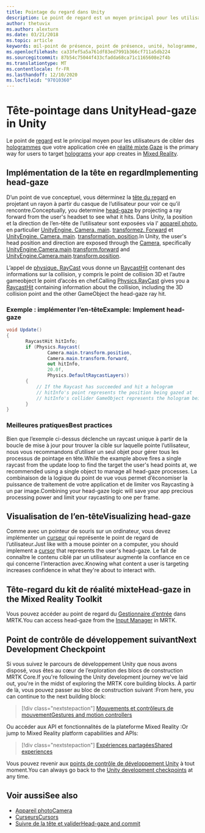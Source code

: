```yaml
---
title: Pointage du regard dans Unity
description: Le point de regard est un moyen principal pour les utilisateurs de cibler les hologrammes que votre application crée en réalité mixte.
author: thetuvix
ms.author: alexturn
ms.date: 03/21/2018
ms.topic: article
keywords: œil-point de présence, point de présence, unité, hologramme, réalité mixte, casque de réalité mixte, casque de réalité mixte, casque de réalité virtuelle, MRTK, boîte à outils de réalité mixte
ms.openlocfilehash: ca33fef5a5a761df83ed7991b366cf711a5db224
ms.sourcegitcommit: 87b54c75044f433cfadda68ca71c1165608e2f4b
ms.translationtype: MT
ms.contentlocale: fr-FR
ms.lasthandoff: 12/10/2020
ms.locfileid: "97010360"
---
```

# <a name="head-gaze-in-unity"></a><span data-ttu-id="9a41c-104">Tête-pointage dans Unity</span><span class="sxs-lookup"><span data-stu-id="9a41c-104">Head-gaze in Unity</span></span>

<span data-ttu-id="9a41c-105">Le point de [regard](../../design/gaze-and-commit.md) est le principal moyen pour les utilisateurs de cibler des [hologrammes](../../discover/hologram.md) que votre application crée en [réalité mixte](../../discover/mixed-reality.md).</span><span class="sxs-lookup"><span data-stu-id="9a41c-105">[Gaze](../../design/gaze-and-commit.md) is the primary way for users to target [holograms](../../discover/hologram.md) your app creates in [Mixed Reality](../../discover/mixed-reality.md).</span></span>

## <a name="implementing-head-gaze"></a><span data-ttu-id="9a41c-106">Implémentation de la tête en regard</span><span class="sxs-lookup"><span data-stu-id="9a41c-106">Implementing head-gaze</span></span>

<span data-ttu-id="9a41c-107">D’un point de vue conceptuel, vous déterminez la [tête du regard](../../design/gaze-and-commit.md) en projetant un rayon à partir du casque de l’utilisateur pour voir ce qu’il rencontre.</span><span class="sxs-lookup"><span data-stu-id="9a41c-107">Conceptually, you determine [head-gaze](../../design/gaze-and-commit.md) by projecting a ray forward from the user's headset to see what it hits.</span></span> <span data-ttu-id="9a41c-108">Dans Unity, la position et la direction de l’en-tête de l’utilisateur sont exposées via l' [appareil photo](camera-in-unity.md), en particulier [UnityEngine. Camera. main](https://docs.unity3d.com/ScriptReference/Camera-main.html). [transformez. Forward](https://docs.unity3d.com/ScriptReference/Transform-forward.html) et [UnityEngine. Camera. main](https://docs.unity3d.com/ScriptReference/Camera-main.html). [transformation. position](https://docs.unity3d.com/ScriptReference/Transform-position.html).</span><span class="sxs-lookup"><span data-stu-id="9a41c-108">In Unity, the user's head position and direction are exposed through the [Camera](camera-in-unity.md), specifically [UnityEngine.Camera.main](https://docs.unity3d.com/ScriptReference/Camera-main.html).[transform.forward](https://docs.unity3d.com/ScriptReference/Transform-forward.html) and [UnityEngine.Camera.main](https://docs.unity3d.com/ScriptReference/Camera-main.html).[transform.position](https://docs.unity3d.com/ScriptReference/Transform-position.html).</span></span>

<span data-ttu-id="9a41c-109">L’appel de [physique. RayCast](https://docs.unity3d.com/ScriptReference/Physics.Raycast.html) vous donne un [RaycastHit](https://docs.unity3d.com/ScriptReference/RaycastHit.html) contenant des informations sur la collision, y compris le point de collision 3D et l’autre gameobject le point d’accès en chef.</span><span class="sxs-lookup"><span data-stu-id="9a41c-109">Calling [Physics.RayCast](https://docs.unity3d.com/ScriptReference/Physics.Raycast.html) gives you a [RaycastHit](https://docs.unity3d.com/ScriptReference/RaycastHit.html) containing information about the collision, including the 3D collision point and the other GameObject the head-gaze ray hit.</span></span>

### <a name="example-implement-head-gaze"></a><span data-ttu-id="9a41c-110">Exemple : implémenter l’en-tête</span><span class="sxs-lookup"><span data-stu-id="9a41c-110">Example: Implement head-gaze</span></span>

```cs
void Update()
{
       RaycastHit hitInfo;
       if (Physics.Raycast(
               Camera.main.transform.position,
               Camera.main.transform.forward,
               out hitInfo,
               20.0f,
               Physics.DefaultRaycastLayers))
       {
           // If the Raycast has succeeded and hit a hologram
           // hitInfo's point represents the position being gazed at
           // hitInfo's collider GameObject represents the hologram being gazed at
       }
}
```

### <a name="best-practices"></a><span data-ttu-id="9a41c-111">Meilleures pratiques</span><span class="sxs-lookup"><span data-stu-id="9a41c-111">Best practices</span></span>

<span data-ttu-id="9a41c-112">Bien que l’exemple ci-dessus déclenche un raycast unique à partir de la boucle de mise à jour pour trouver la cible sur laquelle pointe l’utilisateur, nous vous recommandons d’utiliser un seul objet pour gérer tous les processus de pointage en tête.</span><span class="sxs-lookup"><span data-stu-id="9a41c-112">While the example above fires a single raycast from the update loop to find the target the user's head points at, we recommended using a single object to manage all head-gaze processes.</span></span> <span data-ttu-id="9a41c-113">La combinaison de la logique du point de vue vous permet d’économiser la puissance de traitement de votre application et de limiter vos Raycasting à un par image.</span><span class="sxs-lookup"><span data-stu-id="9a41c-113">Combining your head-gaze logic will save your app precious processing power and limit your raycasting to one per frame.</span></span>

## <a name="visualizing-head-gaze"></a><span data-ttu-id="9a41c-114">Visualisation de l’en-tête</span><span class="sxs-lookup"><span data-stu-id="9a41c-114">Visualizing head-gaze</span></span>

<span data-ttu-id="9a41c-115">Comme avec un pointeur de souris sur un ordinateur, vous devez implémenter un [curseur](../../design/cursors.md) qui représente le point de regard de l’utilisateur.</span><span class="sxs-lookup"><span data-stu-id="9a41c-115">Just like with a mouse pointer on a computer, you should implement a [cursor](../../design/cursors.md) that represents the user's head-gaze.</span></span> <span data-ttu-id="9a41c-116">Le fait de connaître le contenu ciblé par un utilisateur augmente la confiance en ce qui concerne l’interaction avec.</span><span class="sxs-lookup"><span data-stu-id="9a41c-116">Knowing what content a user is targeting increases confidence in what they're about to interact with.</span></span>

## <a name="head-gaze-in-the-mixed-reality-toolkit"></a><span data-ttu-id="9a41c-117">Tête-regard du kit de réalité mixte</span><span class="sxs-lookup"><span data-stu-id="9a41c-117">Head-gaze in the Mixed Reality Toolkit</span></span> 
<span data-ttu-id="9a41c-118">Vous pouvez accéder au point de regard du [Gestionnaire d’entrée](https://microsoft.github.io/MixedRealityToolkit-Unity/Documentation/Input/Overview.html) dans MRTK.</span><span class="sxs-lookup"><span data-stu-id="9a41c-118">You can access head-gaze from the [Input Manager](https://microsoft.github.io/MixedRealityToolkit-Unity/Documentation/Input/Overview.html) in MRTK.</span></span>

## <a name="next-development-checkpoint"></a><span data-ttu-id="9a41c-119">Point de contrôle de développement suivant</span><span class="sxs-lookup"><span data-stu-id="9a41c-119">Next Development Checkpoint</span></span>

<span data-ttu-id="9a41c-120">Si vous suivez le parcours de développement Unity que nous avons disposé, vous êtes au cœur de l’exploration des blocs de construction MRTK Core.</span><span class="sxs-lookup"><span data-stu-id="9a41c-120">If you're following the Unity development journey we've laid out, you're in the midst of exploring the MRTK core building blocks.</span></span> <span data-ttu-id="9a41c-121">À partir de là, vous pouvez passer au bloc de construction suivant :</span><span class="sxs-lookup"><span data-stu-id="9a41c-121">From here, you can continue to the next building block:</span></span>

> [!div class="nextstepaction"]
> [<span data-ttu-id="9a41c-122">Mouvements et contrôleurs de mouvement</span><span class="sxs-lookup"><span data-stu-id="9a41c-122">Gestures and motion controllers</span></span>](gestures-and-motion-controllers-in-unity.md)

<span data-ttu-id="9a41c-123">Ou accéder aux API et fonctionnalités de la plateforme Mixed Reality :</span><span class="sxs-lookup"><span data-stu-id="9a41c-123">Or jump to Mixed Reality platform capabilities and APIs:</span></span>

> [!div class="nextstepaction"]
> [<span data-ttu-id="9a41c-124">Expériences partagées</span><span class="sxs-lookup"><span data-stu-id="9a41c-124">Shared experiences</span></span>](shared-experiences-in-unity.md)

<span data-ttu-id="9a41c-125">Vous pouvez revenir aux [points de contrôle de développement Unity](unity-development-overview.md#2-core-building-blocks) à tout moment.</span><span class="sxs-lookup"><span data-stu-id="9a41c-125">You can always go back to the [Unity development checkpoints](unity-development-overview.md#2-core-building-blocks) at any time.</span></span>

## <a name="see-also"></a><span data-ttu-id="9a41c-126">Voir aussi</span><span class="sxs-lookup"><span data-stu-id="9a41c-126">See also</span></span>
* [<span data-ttu-id="9a41c-127">Appareil photo</span><span class="sxs-lookup"><span data-stu-id="9a41c-127">Camera</span></span>](camera-in-unity.md)
* [<span data-ttu-id="9a41c-128">Curseurs</span><span class="sxs-lookup"><span data-stu-id="9a41c-128">Cursors</span></span>](../../design/cursors.md)
* [<span data-ttu-id="9a41c-129">Suivre de la tête et valider</span><span class="sxs-lookup"><span data-stu-id="9a41c-129">Head-gaze and commit</span></span>](../../design/gaze-and-commit.md)
